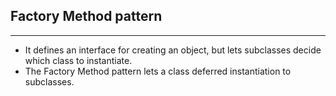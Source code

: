 
## Factory Method pattern

---
* It defines an interface for creating an object, but lets subclasses decide which class to
  instantiate. 
* The Factory Method pattern lets a class deferred instantiation to subclasses.

